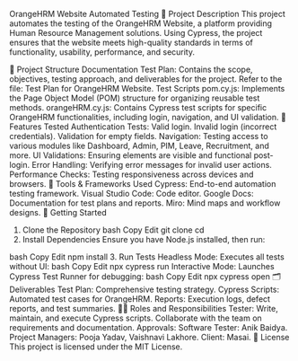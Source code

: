 OrangeHRM Website Automated Testing
📝 Project Description
This project automates the testing of the OrangeHRM Website, a platform providing Human Resource Management solutions. Using Cypress, the project ensures that the website meets high-quality standards in terms of functionality, usability, performance, and security.

📂 Project Structure
Documentation
Test Plan: Contains the scope, objectives, testing approach, and deliverables for the project. Refer to the file: Test Plan for OrangeHRM Website.
Test Scripts
pom.cy.js: Implements the Page Object Model (POM) structure for organizing reusable test methods.
orangeHRM.cy.js: Contains Cypress test scripts for specific OrangeHRM functionalities, including login, navigation, and UI validation.
🎯 Features Tested
Authentication Tests:
Valid login.
Invalid login (incorrect credentials).
Validation for empty fields.
Navigation:
Testing access to various modules like Dashboard, Admin, PIM, Leave, Recruitment, and more.
UI Validations:
Ensuring elements are visible and functional post-login.
Error Handling:
Verifying error messages for invalid user actions.
Performance Checks:
Testing responsiveness across devices and browsers.
🔧 Tools & Frameworks Used
Cypress: End-to-end automation testing framework.
Visual Studio Code: Code editor.
Google Docs: Documentation for test plans and reports.
Miro: Mind maps and workflow designs.
🚀 Getting Started
1. Clone the Repository
bash
Copy
Edit
git clone <repository-url>
cd <repository-folder>
2. Install Dependencies
Ensure you have Node.js installed, then run:

bash
Copy
Edit
npm install
3. Run Tests
Headless Mode: Executes all tests without UI:
bash
Copy
Edit
npx cypress run
Interactive Mode: Launches Cypress Test Runner for debugging:
bash
Copy
Edit
npx cypress open
🗂 Deliverables
Test Plan: Comprehensive testing strategy.
Cypress Scripts: Automated test cases for OrangeHRM.
Reports: Execution logs, defect reports, and test summaries.
🧑‍💻 Roles and Responsibilities
Tester: Write, maintain, and execute Cypress scripts. Collaborate with the team on requirements and documentation.
Approvals:
Software Tester: Anik Baidya.
Project Managers: Pooja Yadav, Vaishnavi Lakhore.
Client: Masai.
📜 License
This project is licensed under the MIT License.

